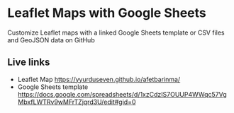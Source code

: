# Leaflet Maps with Google Sheets
Customize Leaflet maps with a linked Google Sheets template or CSV files and GeoJSON data on GitHub

## Live links
- Leaflet Map https://yyurduseven.github.io/afetbarinma/
- Google Sheets template https://docs.google.com/spreadsheets/d/1xzCdzIS7OUUP4WWqc57VgMbxfLWTRv9wMFrTZjqrd3U/edit#gid=0
